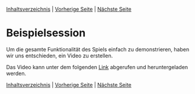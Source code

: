 [Inhaltsverzeichnis](inhaltsverzeichnis.md) | [Vorherige Seite](qualitaet.md) | [Nächste Seite](ausblick_grenzen.md)

# Beispielsession

Um die gesamte Funktionalität des Spiels einfach zu demonstrieren, haben wir uns entschieden, ein Video zu erstellen.

Das Video kann unter dem folgenden [Link](resources/beispielsession.mp4) abgerufen und heruntergeladen werden.

[Inhaltsverzeichnis](inhaltsverzeichnis.md) | [Vorherige Seite](qualitaet.md) | [Nächste Seite](ausblick_grenzen.md)
